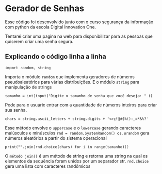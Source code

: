 # Gerador de Senhas

Esse código foi desenvolvido junto com o curso segurança da informação com python da escola Digital Innovation One.

Tentarei criar uma pagina na web para disponibilizar para as pessoas que quiserem criar uma senha segura.

## Explicando o código linha a linha

 `import random, string`

Importa o módulo `random` que implementa geradores de números pseudoaleatórios para várias distribuições. E o módulo `string` para manipulação de strings

`tamanho = int(input("Digite o tamanho de senha que você deseja: " ))`

Pede para o usuário entrar com a quantidade de números inteiros para criar sua senha.

`chars = string.ascii_letters + string.digits + '<>ç!@#$%():_=*&%?'`

Esse método envolve o `uppercase` e o `lowercase` gerando caracteres maiúsculos e minúsculos
`rnd = random.SystemRandom() os.urandom` gera números aleatórios a partir do sistema operacional

`print("".join(rnd.choice(chars) for i in range(tamanho)))`

O `método join()` é um método de string e retorna uma string na qual os elementos da sequência foram unidos por um separador str.
`rnd.choice` gera uma lista com caracteres randômicos
